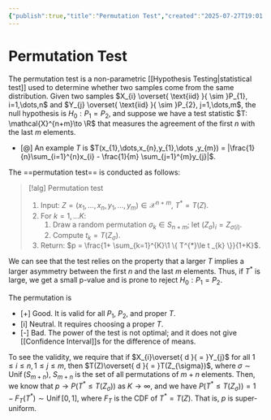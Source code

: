 ```yaml
---
{"publish":true,"title":"Permutation Test","created":"2025-07-27T19:01:13","modified":"2025-07-27T19:27:40","tags":["pub-stat"],"cssclasses":"","state":"done","sup":["[[Hypothesis Testing]]"],"aliases":null,"type":"note"}
---
```



# Permutation Test

The permutation test is a non-parametric [[Hypothesis Testing\|statistical test]] used to determine whether two samples come from the same distribution.
Given two samples $X_{i} \overset{ \text{iid} }{ \sim }P_{1}, i=1,\dots,n$ and $Y_{j} \overset{ \text{iid} }{ \sim }P_{2}, j=1,\dots,m$, the null hypothesis is $H_0: P_{1} = P_{2}$, and suppose we have a test statistic $T: \mathcal{X}^{n+m}\to \R$ that measures the agreement of the first $n$ with the last $m$ elements.

- [@] An example $T$ is $T(x_{1},\dots,x_{n},y_{1},\dots ,y_{m}) = |\frac{1}{n}\sum_{i=1}^{n}x_{i} - \frac{1}{m} \sum_{j=1}^{m}y_{j}|$.

The ==permutation test== is conducted as follows:

> [!alg] Permutation test
>
> 1. Input: $Z = (x_{1},\dots,x_{n},y_{1},\dots ,y_{m})\in \mathcal{X}^{n+m}$, $T^{*} = T(Z)$.
> 2. For $k=1,\dots K$:
>     1. Draw a random permutation $\sigma _{k}\in S_{n+m}$; let $(Z_{\sigma})_{i} = Z_{\sigma(i)}$.
>     2. Compute $t_k=T(Z_{\sigma})$.
> 3. Return: $p = \frac{1+ \sum_{k=1}^{K}\1 \{ T^{*}\le t _{k} \}}{1+K}$.

We can see that the test relies on the property that a larger $T$ implies a larger asymmetry between the first $n$ and the last $m$ elements. Thus, if $T^{*}$ is large, we get a small p-value and is prone to reject $H_{0}:P_{1}=P_{2}$.

The permutation is

- [+] Good. It is valid for all $P_{1}$, $P_{2}$, and proper $T$.
- [i] Neutral. It requires choosing a proper $T$.
- [-] Bad. The power of the test is not optimal; and it does not give [[Confidence Interval]]s for the difference of means.

To see the validity, we require that if $X_{i}\overset{ d }{ = }Y_{j}$ for all $1\le i\le n, 1\le j\le m$, then $T(Z)\overset{ d }{ = }T(Z_{\sigma})$, where $\sigma \sim \operatorname{Unif}(S_{m+n})$, $S_{m+n}$ is the set of all permutations of $m+n$ elements.
Then, we know that $p\to P(T^{*}\le T(Z_{\sigma}))$ as $K\to \infty$, and we have $P(T^{*}\le T(Z_{\sigma })) = 1-F_{T}(T^{*}) \sim \operatorname{Unif}[0,1]$, where $F_{T}$ is the CDF of $T^{*} = T(Z)$.
That is, $p$ is super-uniform.
